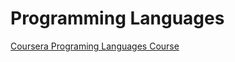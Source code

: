 # Programming Languages

[Coursera Programing Languages Course](https://class.coursera.org/proglang-002/class)
